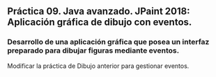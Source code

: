 ## Práctica 09. Java avanzado. JPaint 2018: Aplicación gráfica de dibujo con eventos.
### Desarrollo de una aplicación gráfica que posea un interfaz preparado para dibujar figuras mediante eventos.

Modificar la práctica de Dibujo anterior para gestionar eventos.